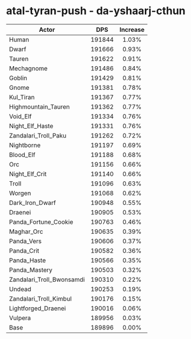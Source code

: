 # atal-tyran-push - da-yshaarj-cthun
| Actor | DPS | Increase |
|---|:---:|:---:|
|Human|191844|1.03%|
|Dwarf|191666|0.93%|
|Tauren|191622|0.91%|
|Mechagnome|191486|0.84%|
|Goblin|191429|0.81%|
|Gnome|191381|0.78%|
|Kul_Tiran|191367|0.77%|
|Highmountain_Tauren|191362|0.77%|
|Void_Elf|191334|0.76%|
|Night_Elf_Haste|191331|0.76%|
|Zandalari_Troll_Paku|191262|0.72%|
|Nightborne|191197|0.69%|
|Blood_Elf|191188|0.68%|
|Orc|191156|0.66%|
|Night_Elf_Crit|191140|0.66%|
|Troll|191096|0.63%|
|Worgen|191068|0.62%|
|Dark_Iron_Dwarf|190948|0.55%|
|Draenei|190905|0.53%|
|Panda_Fortune_Cookie|190763|0.46%|
|Maghar_Orc|190635|0.39%|
|Panda_Vers|190606|0.37%|
|Panda_Crit|190582|0.36%|
|Panda_Haste|190566|0.35%|
|Panda_Mastery|190503|0.32%|
|Zandalari_Troll_Bwonsamdi|190310|0.22%|
|Undead|190253|0.19%|
|Zandalari_Troll_Kimbul|190176|0.15%|
|Lightforged_Draenei|190016|0.06%|
|Vulpera|189956|0.03%|
|Base|189896|0.00%|
